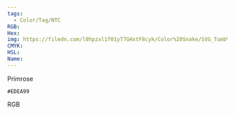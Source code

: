 ```yaml
---
tags:
  - Color/Tag/NTC
RGB:
Hex:
img: https://filedn.com/l0hpzxl1f01yT7GHxtF8cyk/Color%20Snake/SVG_Tumb%20Mass%20No%20Name/EDEA99.svg
CMYK:
HSL:
Name:
---
```

Primrose
```palette
#EDEA99
```
RGB
